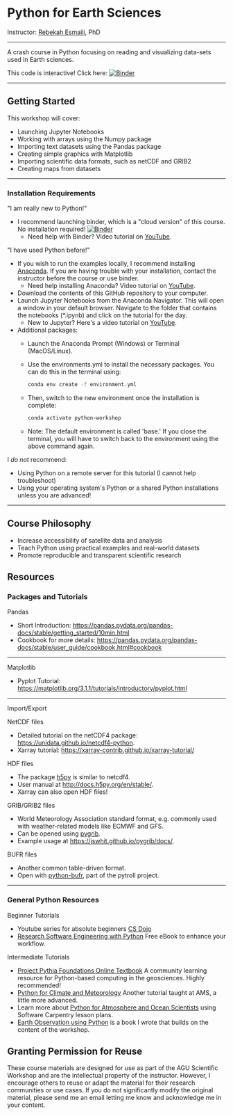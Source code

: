# Python for Earth Sciences

Instructor: [Rebekah Esmaili](http://www.rebekahesmaili.com), PhD

---

A crash course in Python focusing on reading and visualizing data-sets used in Earth sciences.

This code is interactive! Click here: [![Binder](https://mybinder.org/badge_logo.svg)](https://mybinder.org/v2/gh/modern-tools-workshop/AGU-python-workshop-2022/HEAD)

---

## Getting Started

This workshop will cover:

* Launching Jupyter Notebooks
* Working with arrays using the Numpy package
* Importing text datasets using the Pandas package
* Creating simple graphics with Matplotlib
* Importing scientific data formats, such as netCDF and GRIB2
* Creating maps from datasets

---

### Installation Requirements

"I am really new to Python!"

* I recommend launching binder, which is a "cloud version" of this course. No installation required! [![Binder](https://mybinder.org/badge_logo.svg)](https://mybinder.org/v2/gh/modern-tools-workshop/AGU-python-workshop-2022/HEAD)
    * Need help with Binder? Video tutorial on [YouTube](https://youtu.be/3BrfFe4HsAw).

"I have used Python before!"

* If you wish to run the examples locally, I recommend installing [Anaconda](https://www.anaconda.com/products/individual). If you are having trouble with your installation, contact the instructor before the course or use binder.
    * Need help installing Anaconda? Video tutorial on [YouTube](https://youtu.be/zxSQCXXvOIM).
* Download the contents of this GitHub repository to your computer.
* Launch Jupyter Notebooks from the Anaconda Navigator. This will open a window in your default browser. Navigate to the folder that contains the notebooks (*.ipynb) and click on the tutorial for the day.
    * New to Jupyter? Here's a video tutorial on [YouTube](https://youtu.be/gmMCuR9JPpY).
* Additional packages:
  * Launch the Anaconda Prompt (Windows) or Terminal (MacOS/Linux).
  * Use the environments.yml to install the necessary packages. You can do this in the terminal using:

    ```bash
    conda env create -f environment.yml
    ```

  * Then, switch to the new environment once the installation is complete:

    ```bash
    conda activate python-workshop
    ```
  * Note: The default environment is called 'base.' If you close the terminal, you will have to switch back to the environment using the above command again.

I *do not* recommend:
* Using Python on a remote server for this tutorial (I cannot help troubleshoot)
* Using your operating system's Python or a shared Python installations unless you are advanced!

---
## Course Philosophy

* Increase accessibility of satellite data and analysis
* Teach Python using practical examples and real-world datasets
* Promote reproducible and transparent scientific research

## Resources

### Packages and Tutorials

Pandas
* Short Introduction: https://pandas.pydata.org/pandas-docs/stable/getting_started/10min.html
* Cookbook for more details: https://pandas.pydata.org/pandas-docs/stable/user_guide/cookbook.html#cookbook

---
 Matplotlib
* Pyplot Tutorial: https://matplotlib.org/3.1.1/tutorials/introductory/pyplot.html

---
Import/Export

NetCDF files
* Detailed tutorial on the netCDF4 package: https://unidata.github.io/netcdf4-python.
* Xarray tutorial: https://xarray-contrib.github.io/xarray-tutorial/

HDF files
* The package [h5py](https://www.h5py.org/) is similar to netcdf4.
* User manual at http://docs.h5py.org/en/stable/.
* Xarray can also open HDF files!

GRIB/GRIB2 files
* World Meteorology Association standard format, e.g. commonly used with weather-related models like ECMWF and GFS.
* Can be opened using [pygrib](https://github.com/jswhit/pygrib).
* Example usage at https://jswhit.github.io/pygrib/docs/.

BUFR files
* Another common table-driven format.
* Open with [python-bufr](https://github.com/pytroll/python-bufr), part of the pytroll project.
---    

### General Python Resources   

Beginner Tutorials
* Youtube series for absolute beginners [CS Dojo](https://www.youtube.com/watch?v=Z1Yd7upQsXY&list=PLBZBJbE_rGRWeh5mIBhD-hhDwSEDxogDg)
* [Research Software Engineering with Python](https://merely-useful.tech/py-rse/) Free eBook to enhance your workflow.

Intermediate Tutorials
* [Project Pythia Foundations Online Textbook](https://foundations.projectpythia.org/landing-page.html) A community learning resource for Python-based computing in the geosciences. Highly recommended!
* [Python for Climate and Meteorology](https://www.youtube.com/watch?v=uQZAEPnUZ5o) Another tutorial taught at AMS, a little more advanced.
* Learn more about [Python for Atmosphere and Ocean Scientists](https://carpentries-lab.github.io/python-aos-lesson/) using Software Carpentry lesson plans.
* [Earth Observation using Python](https://www.wiley.com/en-us/Earth+Observation+using+Python%3A+A+Practical+Programming+Guide-p-9781119606888) is a book I wrote that builds on the content of the workshop.

## Granting Permission for Reuse
These course materials are designed for use as part of the AGU Scientific Workshop and are the intellectual property of the instructor. However, I encourage others to reuse or adapt the material for their research communities or use cases. If you do not significantly modify the original material, please send me an email letting me know and acknowledge me in your content.